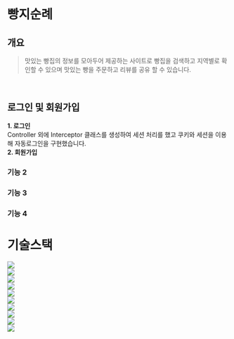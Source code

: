 # 빵지순례

## 개요

> 맛있는 빵집의 정보를 모아두어 제공하는 사이트로 빵집을 검색하고 지역별로 확인할 수 있으며 맛있는 빵을 주문하고 리뷰를 공유 할 수 있습니다.

<br>

## 로그인 및 회원가입

**1. 로그인**
<br>
Controller 외에 Interceptor 클래스를 생성하여 세션 처리를 했고 쿠키와 세션을 이용해 자동로그인을 구현했습니다.
<br>
**2. 회원가입**


### 기능 2

### 기능 3

### 기능 4



# 기술스택

<div> 
  <img src="https://img.shields.io/badge/java-007396?style=for-the-badge&logo=java&logoColor=white"> 
  <br>
  <img src="https://img.shields.io/badge/html5-E34F26?style=for-the-badge&logo=html5&logoColor=white"> 
  <br>
  <img src="https://img.shields.io/badge/css-1572B6?style=for-the-badge&logo=css3&logoColor=white"> 
  <br>
  <img src="https://img.shields.io/badge/javascript-F7DF1E?style=for-the-badge&logo=javascript&logoColor=black"> 
  <br>
  <img src="https://img.shields.io/badge/jquery-0769AD?style=for-the-badge&logo=jquery&logoColor=white">
  <br>
  <img src="https://img.shields.io/badge/oracle-F80000?style=for-the-badge&logo=oracle&logoColor=white"> 
  <br>
  <img src="https://img.shields.io/badge/mysql-4479A1?style=for-the-badge&logo=mysql&logoColor=white"> 
  <br>
  <img src="https://img.shields.io/badge/spring-6DB33F?style=for-the-badge&logo=spring&logoColor=white"> 
  <br>
  <img src="https://img.shields.io/badge/apache tomcat-F8DC75?style=for-the-badge&logo=apachetomcat&logoColor=white">
  <br>
  <img src="https://img.shields.io/badge/github-181717?style=for-the-badge&logo=github&logoColor=white">
  <br>
</div>
